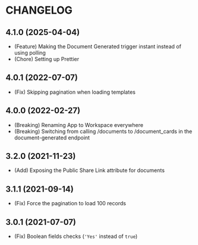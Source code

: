 # CHANGELOG

## 4.1.0 (2025-04-04)

- (Feature) Making the Document Generated trigger instant instead of using polling
- (Chore) Setting up Prettier

## 4.0.1 (2022-07-07)

- (Fix) Skipping pagination when loading templates

## 4.0.0 (2022-02-27)

- (Breaking) Renaming App to Workspace everywhere
- (Breaking) Switching from calling /documents to /document_cards in the document-generated endpoint

## 3.2.0 (2021-11-23)

- (Add) Exposing the Public Share Link attribute for documents

## 3.1.1 (2021-09-14)

- (Fix) Force the pagination to load 100 records

## 3.0.1 (2021-07-07)

- (Fix) Boolean fields checks (`'Yes'` instead of `true`)
